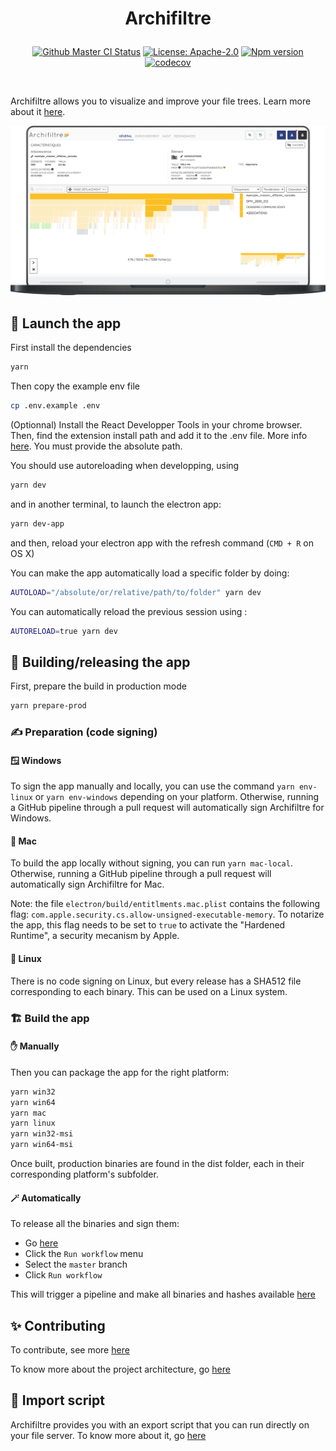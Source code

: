 <h1 align="center">
  <p align="center">Archifiltre</p>
</h1>

<p align="center">
  <a href="https://github.com/SocialGouv/archifiltre/actions/"><img src="https://github.com/SocialGouv/archifiltre/workflows/CI/badge.svg" alt="Github Master CI Status"></a>
  <a href="https://opensource.org/licenses/Apache-2.0"><img src="https://img.shields.io/badge/License-Apache--2.0-yellow.svg" alt="License: Apache-2.0"></a>
  <a href="https://img.shields.io/github/v/release/SocialGouv/archifiltre"><img src="https://img.shields.io/github/v/release/SocialGouv/archifiltre" alt="Npm version"></a>
  <a href="https://codecov.io/gh/SocialGouv/archifiltre"><img src="https://codecov.io/gh/SocialGouv/archifiltre/branch/master/graph/badge.svg" alt="codecov"></a>
</p>

<br>

Archifiltre allows you to visualize and improve your file trees. Learn more about it [here](https://archifiltre.fabrique.social.gouv.fr/).

![Presentation](docs/presentation.png)

## 🚀 Launch the app

First install the dependencies

```bash
yarn
```

Then copy the example env file

```bash
cp .env.example .env
```

(Optionnal) Install the React Developper Tools in your chrome browser. Then, find the extension install path and add it to the .env file. More info [here](https://electronjs.org/docs/tutorial/devtools-extension). You must provide the absolute path.


You should use autoreloading when developping, using

```bash
yarn dev
```

and in another terminal, to launch the electron app:

```bash
yarn dev-app
```

and then, reload your electron app with the refresh command (`CMD + R` on OS X)

You can make the app automatically load a specific folder by doing:

```bash
AUTOLOAD="/absolute/or/relative/path/to/folder" yarn dev
```

You can automatically reload the previous session using :

```bash
AUTORELOAD=true yarn dev
```

## 🔨 Building/releasing the app

First, prepare the build in production mode

```bash
yarn prepare-prod
```

### ✍️ Preparation (code signing)

#### 🪟 Windows

To sign the app manually and locally, you can use the command `yarn env-linux` or `yarn env-windows` depending on your platform.
Otherwise, running a GitHub pipeline through a pull request will automatically sign Archifiltre for Windows.

#### 🍎 Mac

To build the app locally without signing, you can run `yarn mac-local`.
Otherwise, running a GitHub pipeline through a pull request will automatically sign Archifiltre for Mac.

Note: the file `electron/build/entitlments.mac.plist` contains the following flag: `com.apple.security.cs.allow-unsigned-executable-memory`. 
To notarize the app, this flag needs to be set to `true` to activate the "Hardened Runtime", a security mecanism by Apple.

#### 🐧 Linux

There is no code signing on Linux, but every release has a SHA512 file corresponding to each binary. This can be used on a Linux system.

### 🏗️ Build the app

#### ✋ Manually

Then you can package the app for the right platform:

```bash
yarn win32
yarn win64
yarn mac
yarn linux
yarn win32-msi
yarn win64-msi
```

Once built, production binaries are found in the dist folder, each in their corresponding platform's subfolder.

#### 🪄 Automatically

To release all the binaries and sign them:
- Go [here](https://github.com/SocialGouv/archifiltre/actions/workflows/ci.yml) 
- Click the `Run workflow` menu
- Select the `master` branch
- Click `Run workflow`

This will trigger a pipeline and make all binaries and hashes available [here](https://github.com/SocialGouv/archifiltre/releases)

## ✨ Contributing

To contribute, see more [here](https://github.com/SocialGouv/archifiltre/blob/master/CONTRIBUTING.md)

To know more about the project architecture, go [here](https://github.com/SocialGouv/archifiltre/blob/master/docs/README.md)

## 📝 Import script

Archifiltre provides you with an export script that you can run directly on your file server. To know more about it, go [here](https://github.com/SocialGouv/archifiltre/blob/master/scripts/README.md)
